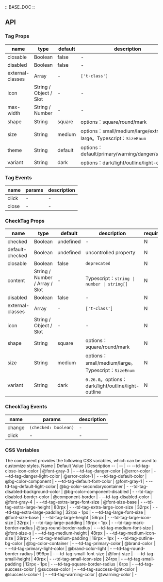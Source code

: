 :: BASE_DOC ::

## API
### Tag Props

name | type | default | description | required
-- | -- | -- | -- | --
closable | Boolean | false | \- | N
disabled | Boolean | false | \- | N
external-classes | Array | - | `['t-class']` | N
icon | String / Object / Slot | - | \- | N
max-width | String / Number | - | \- | N
shape | String | square | options：square/round/mark | N
size | String | medium | options：small/medium/large/extra-large。Typescript：`SizeEnum` | N
theme | String | default | options：default/primary/warning/danger/success | N
variant | String | dark | options：dark/light/outline/light-outline | N

### Tag Events

name | params | description
-- | -- | --
click | - | \-
close | - | \-

### CheckTag Props

name | type | default | description | required
-- | -- | -- | -- | --
checked | Boolean | undefined | \- | N
default-checked | Boolean | undefined | uncontrolled property | N
closable | Boolean | false | `deprecated` | N
content | String / Number / Array / Slot | - | Typescript：`string \| number \| string[]` | N
disabled | Boolean | false | \- | N
external-classes | Array | - | `['t-class']` | N
icon | String / Object / Slot | - | \- | N
shape | String | square | options：square/round/mark | N
size | String | medium | options：small/medium/large。Typescript：`SizeEnum` | N
variant | String | dark | `0.26.0`。options：dark/light/outline/light-outline | N

### CheckTag Events

name | params | description
-- | -- | --
change | `(checked: boolean)` | \-
click | - | \-


### CSS Variables
The component provides the following CSS variables, which can be used to customize styles.
Name | Default Value | Description 
-- | -- | --
--td-tag-close-icon-color | @font-gray-3 | - 
--td-tag-danger-color | @error-color | - 
--td-tag-danger-light-color | @error-color-1 | - 
--td-tag-default-color | @bg-color-component | - 
--td-tag-default-font-color | @font-gray-1 | - 
--td-tag-default-light-color | @bg-color-secondarycontainer | - 
--td-tag-disabled-background-color | @bg-color-component-disabled | - 
--td-tag-disabled-border-color | @component-border | - 
--td-tag-disabled-color | @font-gray-4 | - 
--td-tag-extra-large-font-size | @font-size-base | - 
--td-tag-extra-large-height | 80rpx | - 
--td-tag-extra-large-icon-size | 32rpx | - 
--td-tag-extra-large-padding | 32rpx - 1px | - 
--td-tag-large-font-size | @font-size-base | - 
--td-tag-large-height | 56rpx | - 
--td-tag-large-icon-size | 32rpx | - 
--td-tag-large-padding | 16rpx - 1px | - 
--td-tag-mark-border-radius | @tag-round-border-radius | - 
--td-tag-medium-font-size | @font-size-s | - 
--td-tag-medium-height | 48rpx | - 
--td-tag-medium-icon-size | 28rpx | - 
--td-tag-medium-padding | 16rpx - 1px | - 
--td-tag-outline-bg-color | @bg-color-container | - 
--td-tag-primary-color | @brand-color | - 
--td-tag-primary-light-color | @brand-color-light | - 
--td-tag-round-border-radius | 999px | - 
--td-tag-small-font-size | @font-size | - 
--td-tag-small-height | 40rpx | - 
--td-tag-small-icon-size | 24rpx | - 
--td-tag-small-padding | 12rpx - 1px | - 
--td-tag-square-border-radius | 8rpx | - 
--td-tag-success-color | @success-color | - 
--td-tag-success-light-color | @success-color-1 | - 
--td-tag-warning-color | @warning-color | - 
